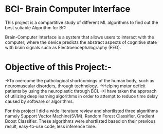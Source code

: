 # BCI- Brain Computer Interface

This project is a compartitive study of different ML algorithms to find out the best sutiable Algorithm for BCI.

Brain-Computer Interface is a system that allows users to interact with the computer, where the device predicts the abstract aspects of cognitive state with brain signals such as Electroencephalography (EEG).

# Objective of this Project:-
->To overcome the pathological shortcomings of the human body, such as neuromuscular disorders, through technology.
->Helping motor deficit patients by using the neuroplastic through BCI.
->I have taken the approach of utilizing deep learning algorithms in order to attempt to reduce time delay caused by software or algorithms.


For this project I did a wide literature review and shortlisted three algorithms namely Support Vector Machine(SVM), Random Forest Classifier, Gradient Boost Classifier.
These algorithms were shortlisted based on their previous result, easy-to-use code, less inference time.

